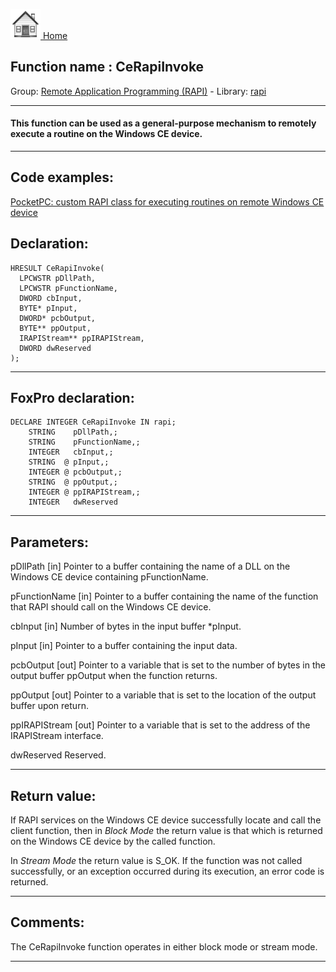 [<img src="../../images/home.png"> Home ](https://github.com/VFPX/Win32API)  

## Function name : CeRapiInvoke
Group: [Remote Application Programming (RAPI)](../../functions_group.md#Remote_Application_Programming_(RAPI))  -  Library: [rapi](../../../libraries.md#rapi)  
***  


#### This function can be used as a general-purpose mechanism to remotely execute a routine on the Windows CE device.
***  


## Code examples:
[PocketPC: custom RAPI class for executing routines on remote Windows CE device](../../samples/sample_466.md)  

## Declaration:
```foxpro  
HRESULT CeRapiInvoke(
  LPCWSTR pDllPath,
  LPCWSTR pFunctionName,
  DWORD cbInput,
  BYTE* pInput,
  DWORD* pcbOutput,
  BYTE** ppOutput,
  IRAPIStream** ppIRAPIStream,
  DWORD dwReserved
);  
```  
***  


## FoxPro declaration:
```foxpro  
DECLARE INTEGER CeRapiInvoke IN rapi;
	STRING    pDllPath,;
	STRING    pFunctionName,;
	INTEGER   cbInput,;
	STRING  @ pInput,;
	INTEGER @ pcbOutput,;
	STRING  @ ppOutput,;
	INTEGER @ ppIRAPIStream,;
	INTEGER   dwReserved  
```  
***  


## Parameters:
pDllPath 
[in] Pointer to a buffer containing the name of a DLL on the Windows CE device containing pFunctionName. 

pFunctionName 
[in] Pointer to a buffer containing the name of the function that RAPI should call on the Windows CE device. 

cbInput 
[in] Number of bytes in the input buffer *pInput. 

pInput 
[in] Pointer to a buffer containing the input data. 

pcbOutput 
[out] Pointer to a variable that is set to the number of bytes in the output buffer ppOutput when the function returns. 

ppOutput 
[out] Pointer to a variable that is set to the location of the output buffer upon return. 

ppIRAPIStream 
[out] Pointer to a variable that is set to the address of the IRAPIStream interface. 

dwReserved 
Reserved.   
***  


## Return value:
If RAPI services on the Windows CE device successfully locate and call the client function, then in <Em>Block Mode</Em> the return value is that which is returned on the Windows CE device by the called function. 

In <Em>Stream Mode</Em> the return value is S_OK. If the function was not called successfully, or an exception occurred during its execution, an error code is returned.   
***  


## Comments:
The CeRapiInvoke function operates in either block mode or stream mode.  
  
***  

